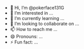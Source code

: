 - 👋 Hi, I’m @pokerface131G
- 👀 I’m interested in ...
- 🌱 I’m currently learning ...
- 💞️ I’m looking to collaborate on ...
- 📫 How to reach me ...
- 😄 Pronouns: ...
- ⚡ Fun fact: ...

<!---
pokerface131G/pokerface131G is a ✨ special ✨ repository because its `README.md` (this file) appears on your GitHub profile.
You can click the Preview link to take a look at your changes.
--->

